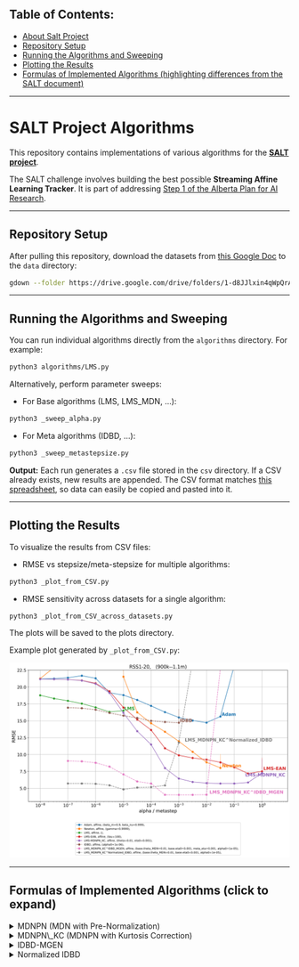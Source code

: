 ## Table of Contents:
- [About Salt Project](#SALT-Project-Algorithms)
- [Repository Setup](#Repository-Setup)
- [Running the Algorithms and Sweeping](#running-the-algorithms-and-sweeping)
- [Plotting the Results](#plotting-the-results)
- [Formulas of Implemented Algorithms (highlighting differences from the SALT document)](#Formulas-of-Implemented-Algorithms-click-to-expand)


---

# SALT Project Algorithms

This repository contains implementations of various algorithms for the [**SALT project**](https://docs.google.com/document/d/1KZBKbQktjUjvgLIRfyn2fzGtWp81Eqwl2963F2MLE7Y/edit?tab=t.0).

The SALT challenge involves building the best possible **Streaming Affine Learning Tracker**. It is part of addressing [Step 1 of the Alberta Plan for AI Research](https://arxiv.org/abs/2208.11173).

---

## Repository Setup

After pulling this repository, download the datasets from [this Google Doc](https://drive.google.com/drive/folders/1-d8JJlxin4qWpQrAzXgs17ndkR8Gil_m) to the `data` directory:

```bash
gdown --folder https://drive.google.com/drive/folders/1-d8JJlxin4qWpQrAzXgs17ndkR8Gil_m
```

---

## Running the Algorithms and Sweeping

You can run individual algorithms directly from the `algorithms` directory. For example:

```bash
python3 algorithms/LMS.py
```

Alternatively, perform parameter sweeps:

* For Base algorithms (LMS, LMS\_MDN, ...):

```bash
python3 _sweep_alpha.py
```

* For Meta algorithms (IDBD, ...):

```bash
python3 _sweep_metastepsize.py
```

**Output:**
Each run generates a `.csv` file stored in the `csv` directory. If a CSV already exists, new results are appended. The CSV format matches [this spreadsheet](https://docs.google.com/spreadsheets/d/155wYlRmVx0_XWc1zFJ_27yvlj-ahH2hPaErBdlGTWIc/edit?gid=907851754#gid=907851754), so data can easily be copied and pasted into it.

---

## Plotting the Results

To visualize the results from CSV files:

* RMSE vs stepsize/meta-stepsize for multiple algorithms:

```bash
python3 _plot_from_CSV.py
```

* RMSE sensitivity across datasets for a single algorithm:

```bash
python3 _plot_from_CSV_across_datasets.py
```

The plots will be saved to the plots directory.

Example plot generated by `_plot_from_CSV.py`:

![Plot](plots/RSS1.png)

---

## Formulas of Implemented Algorithms (click to expand)

<details>
<summary>MDNPN (MDN with Pre-Normalization)</summary>

## Pseudocode 
![MDNPN](formulas/MDNPN/MDNPN.png)
</details>

<details>
<summary>MDNPN\_KC (MDNPN with Kurtosis Correction)</summary>

## Pseudocode 
![MDNPN_KC](formulas/MDNPN_KC/MDNPN_KC.png)
</details>

<details>
<summary>IDBD-MGEN</summary>

## Pseudocode 
![IDBD-MGEN](formulas/IDBD_MGEN/IDBD_MGEN.png)
</details>

<details>
<summary>Normalized IDBD</summary>

### Pseudocode 
![Normalized IDBD](formulas/Normalized_IDBD/Normalized_IDBD.png)
</details>

